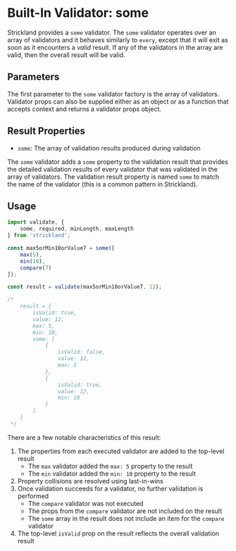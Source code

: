 # Built-In Validator: some

Strickland provides a `some` validator. The `some` validator operates over an array of validators and it behaves similarly to `every`, except that it will exit as soon as it encounters a *valid* result. If any of the validators in the array are valid, then the overall result will be valid.

## Parameters

The first parameter to the `some` validator factory is the array of validators. Validator props can also be supplied either as an object or as a function that accepts context and returns a validator props object.

## Result Properties

* `some`: The array of validation results produced during validation

The `some` validator adds a `some` property to the validation result that provides the detailed validation results of every validator that was validated in the array of validators. The validation result property is named `some` to match the name of the validator (this is a common pattern in Strickland).

## Usage

``` jsx
import validate, {
    some, required, minLength, maxLength
} from 'strickland';

const max5orMin10orValue7 = some([
    max(5),
    min(10),
    compare(7)
]);

const result = validate(max5orMin10orValue7, 12);

/*
    result = {
        isValid: true,
        value: 12,
        max: 5,
        min: 10,
        some: [
            {
                isValid: false,
                value: 12,
                max: 5
            },
            {
                isValid: true,
                value: 12,
                min: 10
            }
        ]
    }
 */
```

There are a few notable characteristics of this result:

1. The properties from each executed validator are added to the top-level result
    * The `max` validator added the `max: 5` property to the result
    * The `min` validator added the `min: 10` property to the result
1. Property collisions are resolved using last-in-wins
1. Once validation succeeds for a validator, no further validation is performed
    * The `compare` validator was not executed
    * The props from the `compare` validator are not included on the result
    * The `some` array in the result does not include an item for the `compare` validator
1. The top-level `isValid` prop on the result reflects the overall validation result
